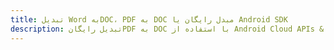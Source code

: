 ---title: تبدیل Word بهDOC، PDF به DOC مبدل رایگان یا Android SDKdescription: تبدیل رایگانPDF به DOC با استفاده از Android Cloud APIs & SDK. همچنین اسناد Microsoft Word و OpenOffice را در Cloud ایجاد، ویرایش و رندر کنید.---